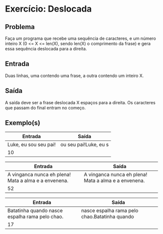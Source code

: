 Exercício: Deslocada
====================


Problema
--------

Faça um programa que recebe uma sequência de caracteres, e um número inteiro X (0 <= X <= len(X), sendo len(X) o comprimento da frase) e gera essa sequência deslocada para a direita.


Entrada
-------

Duas linhas, uma contendo uma frase, a outra contendo um inteiro X.


Saída
-----

A saída deve ser a frase deslocada X espaços para a direita. Os caracteres que passam do final entram no começo.


Exemplo(s)
----------

| Entrada               | Saída                 |
|-----------------------|-----------------------|
| Luke, eu sou seu pai! | ou seu pai!Luke, eu s |
| 10                    |                       |

| Entrada                                              | Saída                                                |
|------------------------------------------------------|------------------------------------------------------|
| A vinganca nunca eh plena! Mata a alma e a envenena. | A vinganca nunca eh plena! Mata a alma e a envenena. |
| 52                                                   |                                                      |

| Entrada                                         | Saída                                          |
|-------------------------------------------------|------------------------------------------------|
| Batatinha quando nasce espalha rama pelo chao.  | nasce espalha rama pelo chao.Batatinha quando  |
| 17                                              |                                                |
